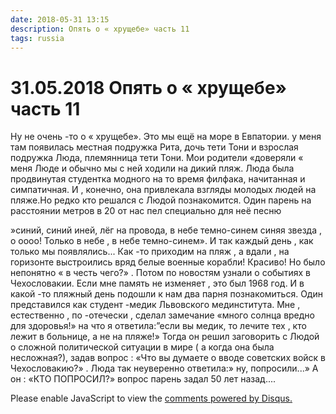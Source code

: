 ```yaml
---
date: 2018-05-31 13:15
description: Опять о « хрущебе» часть 11
tags: russia
---
```

# 31.05.2018 Опять о « хрущебе» часть 11

Ну не очень -то о « хрущебе». Это мы ещё на море в Евпатории.  у меня там появилась местная подружка Рита, дочь тети Тони и взрослая подружка Люда, племянница тети Тони. Мои родители «доверяли « меня Люде и обычно мы с ней ходили на дикий пляж. Люда была продвинутая студентка модного на то время филфака, начитанная и симпатичная.  И , конечно, она привлекала взгляды молодых людей на пляже.Но редко кто решался с Людой познакомится. Один парень на расстоянии метров в 20 от нас пел специально для неё песню

»синий, синий иней, лёг на провода, в небе темно-синем синяя звезда , о оооо! Только в небе , в небе темно-синем». И так каждый день , как только мы  появлялись... Как -то приходим на пляж , а вдали , на горизонте выстроились вряд белые военные корабли!   Красиво! Но было непонятно « в честь чего?» . Потом по новостям узнали о событиях в Чехословакии. Если мне память не изменяет , это был 1968 год.  И в какой -то пляжный день подошли к нам два парня познакомиться. Один представился как студент -медик Львовского мединститута. Мне , естественно , по -отечески , сделал замечание «много солнца вредно для здоровья!» на что я ответила:”если вы медик, то лечите тех , кто лежит в больнице, а не на пляже!» Тогда он решил заговорить с Людой о сложной политической  ситуации в мире ( а когда она была несложная?), задав вопрос : «Что вы думаете о вводе советских войск в Чехословакию?» . Люда так неуверенно ответила:» ну, попросили...» А он : «КТО ПОПРОСИЛ?»   вопрос парень задал 50 лет назад....

<div id="disqus_thread"></div>
<script>
    /**
    *  RECOMMENDED CONFIGURATION VARIABLES: EDIT AND UNCOMMENT THE SECTION BELOW TO INSERT DYNAMIC VALUES FROM YOUR PLATFORM OR CMS.
    *  LEARN WHY DEFINING THESE VARIABLES IS IMPORTANT: https://disqus.com/admin/universalcode/#configuration-variables    */
    /*
    var disqus_config = function () {
    this.page.url = PAGE_URL;  // Replace PAGE_URL with your page's canonical URL variable
    this.page.identifier = PAGE_IDENTIFIER; // Replace PAGE_IDENTIFIER with your page's unique identifier variable
    };
    */
    (function() { // DON'T EDIT BELOW THIS LINE
    var d = document, s = d.createElement('script');
    s.src = 'https://irina-blog-1.disqus.com/embed.js';
    s.setAttribute('data-timestamp', +new Date());
    (d.head || d.body).appendChild(s);
    })();
</script>
<noscript>Please enable JavaScript to view the <a href="https://disqus.com/?ref_noscript">comments powered by Disqus.</a></noscript>
